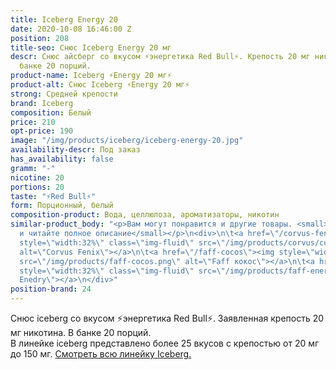 ```yaml
---
title: Iceberg Energy 20
date: 2020-10-08 16:46:00 Z
position: 208
title-seo: Снюс Iceberg Energy 20 мг
descr: Снюс айсберг со вкусом ⚡️энергетика Red Bull⚡️. Крепость 20 мг никотина. В
  банке 20 порций.
product-name: Iceberg ⚡️Energy 20 мг⚡️
product-alt: Снюс Iceberg ⚡️Energy 20 мг⚡️
strong: Средней крепости
brand: Iceberg
composition: Белый
price: 210
opt-price: 190
image: "/img/products/iceberg/iceberg-energy-20.jpg"
availability-descr: Под заказ
has_availability: false
gramm: "-"
nicotine: 20
portions: 20
taste: "⚡️Red Bull⚡️"
form: Порционный, белый
composition-product: Вода, целлюлоза, ароматизаторы, никотин
similar-product_body: "<p>Вам могут понравится и другие товары. <small>Жмите на картинки
  и читайте полное описание</small></p>\n<div>\n\t<a href=\"/corvus-fenix-barberry\"><img
  style=\"width:32%\" class=\"img-fluid\" src=\"/img/products/corvus/corvus-fenix.png\"
  alt=\"Corvus Fenix\"></a>\n\t<a href=\"/faff-cocos\"><img style=\"width:32%\" class=\"img-fluid\"
  src=\"/img/products/faff-cocos.png\" alt=\"Faff кокос\"></a>\n\t<a href=\"/faff-snus-energy\"><img
  style=\"width:32%\" class=\"img-fluid\" src=\"/img/products/faff-energy.png\" alt=\"Faff
  Enedry\"></a>\n</div>"
position-brand: 24
---
```


Снюс iceberg со вкусом ⚡️энергетика Red Bull⚡️. Заявленная крепость 20 мг никотина. В банке 20 порций.<br> 
В линейке iceberg представлено более 25 вкусов с крепостью от 20 мг до 150 мг. <a href="/iceberg">Смотреть всю линейку Iceberg.</a>